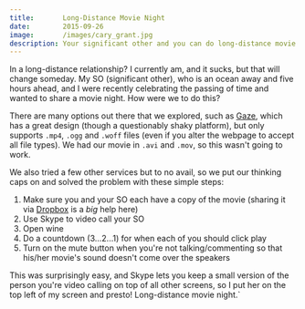 ```yaml
---
title:       Long-Distance Movie Night
date:        2015-09-26
image:       /images/cary_grant.jpg
description: Your significant other and you can do long-distance movie night easily. Here's how.
---
```


In a long-distance relationship? I currently am, and it sucks, but that will change someday. My SO (significant other), who is an ocean away and five hours ahead, and I were recently celebrating the passing of time and wanted to share a movie night. How were we to do this?

There are many options out there that we explored, such as [Gaze](https://letsgaze.com), which has a great design (though a questionably shaky platform), but only supports `.mp4`, `.ogg` and `.woff` files (even if you alter the webpage to accept all file types). We had our movie in `.avi` and `.mov`, so this wasn't going to work.

We also tried a few other services but to no avail, so we put our thinking caps on and solved the problem with these simple steps:

1. Make sure you and your SO each have a copy of the movie (sharing it via [Dropbox](https://www.dropbox.com) is a _big_ help here)
1. Use Skype to video call your SO
1. Open wine
1. Do a countdown (3...2...1) for when each of you should click play
1. Turn on the mute button when you're not talking/commenting so that his/her movie's sound doesn't come over the speakers

This was surprisingly easy, and Skype lets you keep a small version of the person you're video calling on top of all other screens, so I put her on the top left of my screen and presto! Long-distance movie night.`
